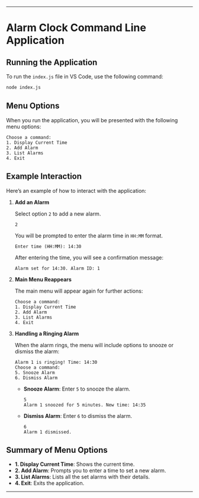 

---

# Alarm Clock Command Line Application

## Running the Application

To run the `index.js` file in VS Code, use the following command:

```bash
node index.js
```

## Menu Options

When you run the application, you will be presented with the following menu options:

```
Choose a command:
1. Display Current Time
2. Add Alarm
3. List Alarms
4. Exit
```

## Example Interaction

Here’s an example of how to interact with the application:

1. **Add an Alarm**

   Select option `2` to add a new alarm.

   ```
   2
   ```

   You will be prompted to enter the alarm time in `HH:MM` format.

   ```
   Enter time (HH:MM): 14:30
   ```

   After entering the time, you will see a confirmation message:

   ```
   Alarm set for 14:30. Alarm ID: 1
   ```

2. **Main Menu Reappears**

   The main menu will appear again for further actions:

   ```
   Choose a command:
   1. Display Current Time
   2. Add Alarm
   3. List Alarms
   4. Exit
   ```

3. **Handling a Ringing Alarm**

   When the alarm rings, the menu will include options to snooze or dismiss the alarm:

   ```
   Alarm 1 is ringing! Time: 14:30
   Choose a command:
   5. Snooze Alarm
   6. Dismiss Alarm
   ```

   - **Snooze Alarm**: Enter `5` to snooze the alarm.

     ```
     5
     Alarm 1 snoozed for 5 minutes. New time: 14:35
     ```

   - **Dismiss Alarm**: Enter `6` to dismiss the alarm.

     ```
     6
     Alarm 1 dismissed.
     ```

## Summary of Menu Options

- **1. Display Current Time**: Shows the current time.
- **2. Add Alarm**: Prompts you to enter a time to set a new alarm.
- **3. List Alarms**: Lists all the set alarms with their details.
- **4. Exit**: Exits the application.

---
